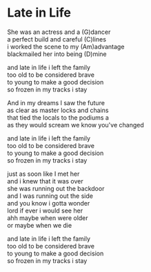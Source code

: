 # Late in Life

She was an actress and a (G)dancer  
a perfect build and careful (C)lines  
i worked the scene to my (Am)advantage  
blackmailed her into being (D)mine  
  
and late in life i left the family  
too old to be considered brave  
to young to make a good decision  
so frozen in my tracks i stay  
  
And in my dreams I saw the future  
as clear as master locks and chains  
that tied the locals to the podiums a  
as they would scream we know you've changed  
  
and late in life i left the family  
too old to be considered brave  
to young to make a good decision  
so frozen in my tracks i stay  
  
just as soon like I met her  
and i knew that it was over  
she was running out the backdoor  
and I was running out the side  
and you know i gotta wonder  
lord if ever i would see her  
ahh maybe when were older  
or maybe when we die  
  
and late in life i left the family  
too old to be considered brave  
to young to make a good decision  
so frozen in my tracks i stay

